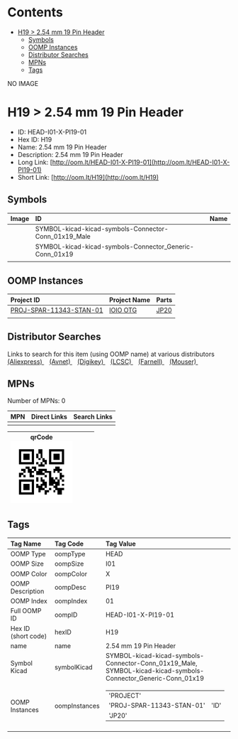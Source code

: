 



Contents
========

* [H19 > 2.54 mm 19 Pin Header](#h19--254-mm-19-pin-header)
	* [Symbols](#symbols)
	* [OOMP Instances](#oomp-instances)
	* [Distributor Searches](#distributor-searches)
	* [MPNs](#mpns)
	* [Tags](#tags)
  
NO IMAGE  
# H19 > 2.54 mm 19 Pin Header

- ID: HEAD-I01-X-PI19-01
- Hex ID: H19
- Name: 2.54 mm 19 Pin Header
- Description: 2.54 mm 19 Pin Header
- Long Link: [http://oom.lt/HEAD-I01-X-PI19-01](http://oom.lt/HEAD-I01-X-PI19-01)
- Short Link: [http://oom.lt/H19](http://oom.lt/H19)

## Symbols
  

|Image|ID|Name|
| :--- | :--- | :--- |
|![]()|SYMBOL-kicad-kicad-symbols-Connector-Conn_01x19_Male||
|![]()|SYMBOL-kicad-kicad-symbols-Connector_Generic-Conn_01x19||
||||

## OOMP Instances
  

|Project ID|Project Name|Parts|
| :--- | :--- | :--- |
|[PROJ-SPAR-11343-STAN-01](https://github.com/oomlout/oomlout_OOMP_projects_V2/tree/main/PROJ/SPAR/11343/STAN/01/)|[IOIO OTG](https://github.com/oomlout/oomlout_OOMP_projects_V2/tree/main/PROJ/SPAR/11343/STAN/01/)|[JP20](https://github.com/oomlout/oomlout_OOMP_projects_V2/tree/main/PROJ/SPAR/11343/STAN/01/)|
||||

## Distributor Searches
  
Links to search for this item (using OOMP name) at various distributors  
[(Aliexpress) ](https://www.aliexpress.com/wholesale?SearchText=11172.54+mm+19+Pin+Header)&nbsp;&nbsp;&nbsp;[(Avnet) ](https://www.avnet.com/shop/us/search/2.54+mm+19+Pin+Header)&nbsp;&nbsp;&nbsp;[(Digikey) ](https://www.digikey.co.uk/en/products/result?s=2.54+mm+19+Pin+Header)&nbsp;&nbsp;&nbsp;[(LCSC) ](https://www.lcsc.com/search?q=2.54+mm+19+Pin+Header)&nbsp;&nbsp;&nbsp;[(Farnell) ](https://uk.farnell.com/search?st=2.54+mm+19+Pin+Header)&nbsp;&nbsp;&nbsp;[(Mouser) ](https://www.mouser.com/c/?q=2.54+mm+19+Pin+Header)&nbsp;&nbsp;&nbsp;
## MPNs
  
Number of MPNs: 0  

|MPN|Direct Links|Search Links|
| :--- | :--- | :--- |
||||
  

|qrCode<br>[![](https://raw.githubusercontent.com/oomlout/oomlout_OOMP_parts_V2/main/HEAD/I01/X/PI19/01/qrCode_140.png)](https://github.com/oomlout/oomlout_OOMP_parts_V2/tree/main/HEAD/I01/X/PI19/01/qrCode.png)||||
| :---: | :---: | :---: | :---: |

## Tags
  

|Tag Name|Tag Code|Tag Value|
| :--- | :--- | :--- |
|OOMP Type|oompType|HEAD|
|OOMP Size|oompSize|I01|
|OOMP Color|oompColor|X|
|OOMP Description|oompDesc|PI19|
|OOMP Index|oompIndex|01|
|Full OOMP ID|oompID|HEAD-I01-X-PI19-01|
|Hex ID (short code)|hexID|H19|
|name|name|2.54 mm 19 Pin Header|
|Symbol Kicad|symbolKicad|SYMBOL-kicad-kicad-symbols-Connector-Conn_01x19_Male, SYMBOL-kicad-kicad-symbols-Connector_Generic-Conn_01x19|
|OOMP Instances|oompInstances|<table><tr><td>'PROJECT'</td></tr><tr><td> 'PROJ-SPAR-11343-STAN-01'</td><td> 'ID'</td></tr><tr><td> 'JP20'</td></tr></table>|
||||
